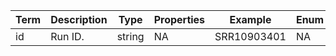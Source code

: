 |Term | Description | Type | Properties | Example | Enum|
| ---| ---| ---| ---| ---| --- |
| id | Run ID. | string | NA | SRR10903401 | NA|
